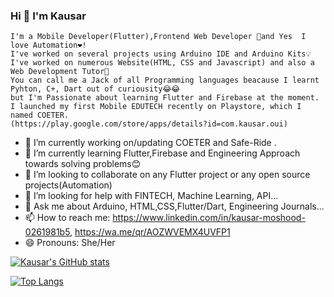 ### Hi 👋 I'm Kausar
    I'm a Mobile Developer(Flutter),Frontend Web Developer 🤗and Yes  I love Automation❤!
    I've worked on several projects using Arduino IDE and Arduino Kits💡
    I've worked on numerous Website(HTML, CSS and Javascript) and also a Web Development Tutor🎀
    You can call me a Jack of all Programming languages beacause I learnt Pyhton, C+, Dart out of curiousity😂😂 
    but I'm Passionate about learning Flutter and Firebase at the moment.
    I launched my first Mobile EDUTECH recently on Playstore, which I named COETER.
    (https://play.google.com/store/apps/details?id=com.kausar.oui)
- 🔭 I’m currently working on/updating  COETER and Safe-Ride .
- 🌱 I’m currently learning Flutter,Firebase and Engineering Approach towards solving problems😊
- 👯 I’m looking to collaborate on any Flutter project or any open source projects(Automation)
- 🤔 I’m looking for help with FINTECH, Machine Learning, API...
- 💬 Ask me about Arduino, HTML,CSS,Flutter/Dart, Engineering Journals...
- 📫 How to reach me: https://www.linkedin.com/in/kausar-moshood-0261981b5, https://wa.me/qr/AOZWVEMX4UVFP1
- 😄 Pronouns: She/Her


[![Kausar's GitHub stats](https://github-readme-stats.vercel.app/api?username=Moshood-Kausar&count_private=true&show_icons=true&theme=radical)](https://github.com/Moshood-Kausar/github-readme-stats)


[![Top Langs](https://github-readme-stats.vercel.app/api/top-langs/?username=Moshood-Kausar&langs_count=8&layout=compact)](https://github.com/Moshood-Kausar/github-readme-stats)
    
